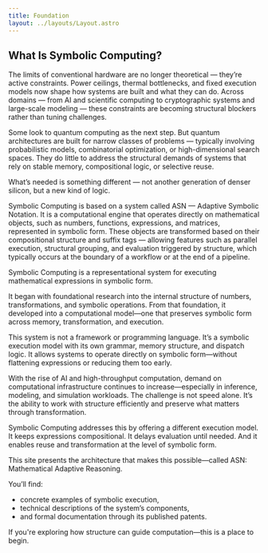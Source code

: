 ```yaml
---
title: Foundation
layout: ../layouts/Layout.astro
---
```


## What Is Symbolic Computing?

The limits of conventional hardware are no longer theoretical — they’re active constraints. Power ceilings, thermal bottlenecks, and fixed execution models now shape how systems are built and what they can do. Across domains — from AI and scientific computing to cryptographic systems and large-scale modeling — these constraints are becoming structural blockers rather than tuning challenges.

Some look to quantum computing as the next step. But quantum architectures are built for narrow classes of problems — typically involving probabilistic models, combinatorial optimization, or high-dimensional search spaces. They do little to address the structural demands of systems that rely on stable memory, compositional logic, or selective reuse.

What’s needed is something different — not another generation of denser silicon, but a new kind of logic.

Symbolic Computing is based on a system called ASN — Adaptive Symbolic Notation. It is a computational engine that operates directly on mathematical objects, such as numbers, functions, expressions, and matrices, represented in symbolic form. These objects are transformed based on their compositional structure and suffix tags — allowing features such as parallel execution, structural grouping, and evaluation triggered by structure, which typically occurs at the boundary of a workflow or at the end of a pipeline.


Symbolic Computing is a representational system for executing mathematical expressions in symbolic form.

It began with foundational research into the internal structure of numbers, transformations, and symbolic operations. From that foundation, it developed into a computational model—one that preserves symbolic form across memory, transformation, and execution.

This system is not a framework or programming language. It’s a symbolic execution model with its own grammar, memory structure, and dispatch logic. It allows systems to operate directly on symbolic form—without flattening expressions or reducing them too early.

With the rise of AI and high-throughput computation, demand on computational infrastructure continues to increase—especially in inference, modeling, and simulation workloads. The challenge is not speed alone. It’s the ability to work with structure efficiently and preserve what matters through transformation.

Symbolic Computing addresses this by offering a different execution model. It keeps expressions compositional. It delays evaluation until needed. And it enables reuse and transformation at the level of symbolic form.

This site presents the architecture that makes this possible—called ASN: Mathematical Adaptive Reasoning.

You’ll find:
- concrete examples of symbolic execution,
- technical descriptions of the system’s components,
- and formal documentation through its published patents.

If you're exploring how structure can guide computation—this is a place to begin.
